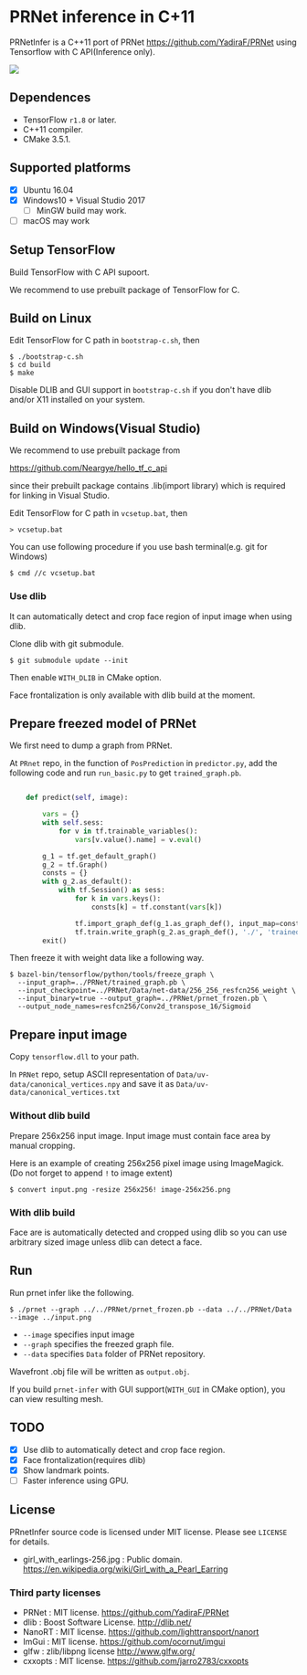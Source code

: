 # PRNet inference in C+11

PRNetInfer is a C++11 port of PRNet https://github.com/YadiraF/PRNet using Tensorflow with C API(Inference only).

![](images/earing-result.jpg)

## Dependences

* TensorFlow `r1.8` or later.
* C++11 compiler.
* CMake 3.5.1.

## Supported platforms

* [x] Ubuntu 16.04
* [x] Windows10 + Visual Studio 2017
  * [ ] MinGW build may work.
* [ ] macOS may work

## Setup TensorFlow

Build TensorFlow with C API supoort.

We recommend to use prebuilt package of TensorFlow for C.

## Build on Linux

Edit TensorFlow for C path in `bootstrap-c.sh`, then

```
$ ./bootstrap-c.sh
$ cd build
$ make
```

Disable DLIB and GUI support in `bootstrap-c.sh` if you don't have dlib and/or X11 installed on your system.

## Build on Windows(Visual Studio)

We recommend to use prebuilt package from

https://github.com/Neargye/hello_tf_c_api

since their prebuilt package contains .lib(import library) which is required for linking in Visual Studio.

Edit TensorFlow for C path in `vcsetup.bat`, then

```
> vcsetup.bat
```

You can use following procedure if you use bash terminal(e.g. git for Windows)

```
$ cmd //c vcsetup.bat
```

### Use dlib

It can automatically detect and crop face region of input image when using dlib.

Clone dlib with git submodule.

```
$ git submodule update --init
```

Then enable `WITH_DLIB` in CMake option.

Face frontalization is only available with dlib build at the moment.


## Prepare freezed model of PRNet

We first need to dump a graph from PRNet.

At `PRnet` repo, in the function of `PosPrediction` in `predictor.py`, add the following code and run `run_basic.py` to get `trained_graph.pb`.

```py

    def predict(self, image):

        vars = {}
        with self.sess:
            for v in tf.trainable_variables():
                vars[v.value().name] = v.eval()

        g_1 = tf.get_default_graph()
        g_2 = tf.Graph()
        consts = {}
        with g_2.as_default():
            with tf.Session() as sess:
                for k in vars.keys():
                    consts[k] = tf.constant(vars[k])

                tf.import_graph_def(g_1.as_graph_def(), input_map=consts, name="")
                tf.train.write_graph(g_2.as_graph_def(), './', 'trained_graph.pb', as_text=False)
        exit()
```


Then freeze it with weight data like a following way.

```
$ bazel-bin/tensorflow/python/tools/freeze_graph \
  --input_graph=../PRNet/trained_graph.pb \
  --input_checkpoint=../PRNet/Data/net-data/256_256_resfcn256_weight \
  --input_binary=true --output_graph=../PRNet/prnet_frozen.pb \
  --output_node_names=resfcn256/Conv2d_transpose_16/Sigmoid
```

## Prepare input image

Copy `tensorflow.dll` to your path.

In `PRNet` repo, setup ASCII representation of `Data/uv-data/canonical_vertices.npy` and save it as `Data/uv-data/canonical_vertices.txt`

### Without dlib build

Prepare 256x256 input image. Input image must contain face area by manual cropping.

Here is an example of creating 256x256 pixel image using ImageMagick.
(Do not forget to append `!` to image extent)

```
$ convert input.png -resize 256x256! image-256x256.png
```

### With dlib build

Face are is automatically detected and cropped using dlib so you can use arbitrary sized image unless dlib can detect a face.

## Run

Run prnet infer like the following.

```
$ ./prnet --graph ../../PRNet/prnet_frozen.pb --data ../../PRNet/Data --image ../input.png
```

* `--image` specifies input image
* `--graph` specifies the freezed graph file.
* `--data` specifies `Data` folder of PRNet repository.

Wavefront .obj file will be written as `output.obj`.

If you build `prnet-infer` with GUI support(`WITH_GUI` in CMake option), you can view resulting mesh.

## TODO

* [x] Use dlib to automatically detect and crop face region.
* [x] Face frontalization(requires dlib)
* [x] Show landmark points.
* [ ] Faster inference using GPU.

## License

PRnetInfer source code is licensed under MIT license. Please see `LICENSE` for details.

* girl_with_earlings-256.jpg : Public domain. https://en.wikipedia.org/wiki/Girl_with_a_Pearl_Earring

### Third party licenses

* PRNet : MIT license. https://github.com/YadiraF/PRNet
* dlib : Boost Software License. http://dlib.net/
* NanoRT : MIT license. https://github.com/lighttransport/nanort
* ImGui : MIT license. https://github.com/ocornut/imgui 
* glfw : zlib/libpng license http://www.glfw.org/
* cxxopts : MIT license. https://github.com/jarro2783/cxxopts

